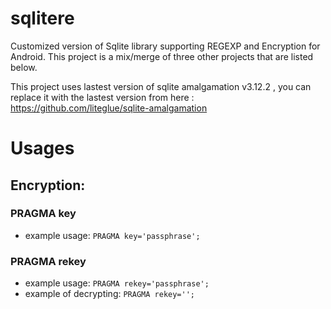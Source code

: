 # sqlitere
Customized version of Sqlite library supporting REGEXP and Encryption for Android.
This project is a mix/merge of three other projects that are listed below.

This project uses lastest version of sqlite amalgamation v3.12.2 , you can replace it with the lastest version from here :
https://github.com/liteglue/sqlite-amalgamation

# Usages
## Encryption:
### PRAGMA key
- example usage: `PRAGMA key='passphrase';`

### PRAGMA rekey
- example usage: `PRAGMA rekey='passphrase';`
- example of decrypting: `PRAGMA rekey='';`